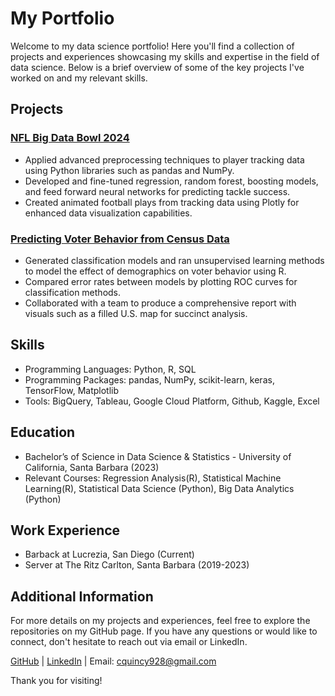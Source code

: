 # My Portfolio

Welcome to my data science portfolio! Here you'll find a collection of projects and experiences showcasing my skills and expertise in the field of data science. Below is a brief overview of some of the key projects I've worked on and my relevant skills.

## Projects

### [NFL Big Data Bowl 2024](https://github.com/quincy928/BDB-2023)
- Applied advanced preprocessing techniques to player tracking data using Python libraries such as pandas and NumPy.
- Developed and fine-tuned regression, random forest, boosting models, and feed forward neural networks for predicting tackle success.
- Created animated football plays from tracking data using Plotly for enhanced data visualization capabilities.

### [Predicting Voter Behavior from Census Data](https://quincy928.github.io/Voter-Behavior/Voter-Behavior.html)
- Generated classification models and ran unsupervised learning methods to model the effect of demographics on voter behavior using R.
- Compared error rates between models by plotting ROC curves for classification methods.
- Collaborated with a team to produce a comprehensive report with visuals such as a filled U.S. map for succinct analysis.

## Skills
- Programming Languages: Python, R, SQL
- Programming Packages: pandas, NumPy, scikit-learn, keras, TensorFlow, Matplotlib
- Tools: BigQuery, Tableau, Google Cloud Platform, Github, Kaggle, Excel

## Education
- Bachelor’s of Science in Data Science & Statistics - University of California, Santa Barbara (2023)
- Relevant Courses: Regression Analysis(R), Statistical Machine Learning(R), Statistical Data Science (Python), Big Data Analytics (Python)

## Work Experience
- Barback at Lucrezia, San Diego (Current)
- Server at The Ritz Carlton, Santa Barbara (2019-2023)

## Additional Information
For more details on my projects and experiences, feel free to explore the repositories on my GitHub page. If you have any questions or would like to connect, don't hesitate to reach out via email or LinkedIn.

[GitHub](https://github.com/quincy928) | [LinkedIn](https://www.linkedin.com/in/carter-taffe/) | Email: cquincy928@gmail.com

Thank you for visiting!
